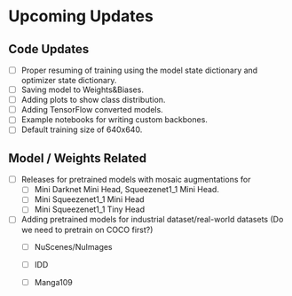 # Upcoming Updates



## Code Updates

- [ ] Proper resuming of training using the model state dictionary and optimizer state dictionary.
- [ ] Saving model to Weights&Biases.
- [ ] Adding plots to show class distribution.
- [ ] Adding TensorFlow converted models.
- [ ] Example notebooks for writing custom backbones.
- [ ] Default training size of 640x640.

## Model / Weights Related

- [ ] Releases for pretrained models with mosaic augmentations for
  - [ ] Mini Darknet Mini Head, Squeezenet1_1 Mini Head.
  - [ ] Mini Squeezenet1_1 Mini Head
  - [ ] Mini Squeezenet1_1 Tiny Head
- [ ] Adding pretrained models for industrial dataset/real-world datasets (Do we need to pretrain on COCO first?)
  - [ ] NuScenes/NuImages
  - [ ] IDD
  - [ ] Manga109

